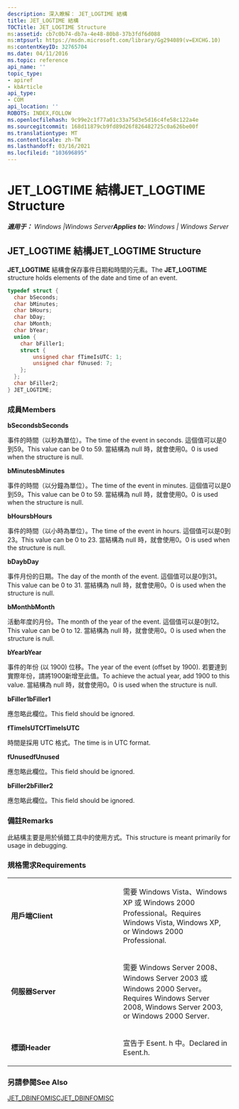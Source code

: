 ```yaml
---
description: 深入瞭解： JET_LOGTIME 結構
title: JET_LOGTIME 結構
TOCTitle: JET_LOGTIME Structure
ms:assetid: cb7c0b74-db7a-4e48-80b8-37b3fdf6d088
ms:mtpsurl: https://msdn.microsoft.com/library/Gg294089(v=EXCHG.10)
ms:contentKeyID: 32765704
ms.date: 04/11/2016
ms.topic: reference
api_name: ''
topic_type:
- apiref
- kbArticle
api_type:
- COM
api_location: ''
ROBOTS: INDEX,FOLLOW
ms.openlocfilehash: 9c99e2c1f77a01c33a75d3e5d16c4fe58c122a4e
ms.sourcegitcommit: 168d11879cb9fd89d26f826482725c0a626be00f
ms.translationtype: MT
ms.contentlocale: zh-TW
ms.lasthandoff: 03/16/2021
ms.locfileid: "103696895"
---
```

# <a name="jet_logtime-structure"></a><span data-ttu-id="3c703-103">JET_LOGTIME 結構</span><span class="sxs-lookup"><span data-stu-id="3c703-103">JET_LOGTIME Structure</span></span>


<span data-ttu-id="3c703-104">_**適用于：** Windows |Windows Server_</span><span class="sxs-lookup"><span data-stu-id="3c703-104">_**Applies to:** Windows | Windows Server_</span></span>

## <a name="jet_logtime-structure"></a><span data-ttu-id="3c703-105">JET_LOGTIME 結構</span><span class="sxs-lookup"><span data-stu-id="3c703-105">JET_LOGTIME Structure</span></span>

<span data-ttu-id="3c703-106">**JET_LOGTIME** 結構會保存事件日期和時間的元素。</span><span class="sxs-lookup"><span data-stu-id="3c703-106">The **JET_LOGTIME** structure holds elements of the date and time of an event.</span></span>

```cpp
typedef struct {
  char bSeconds;
  char bMinutes;
  char bHours;
  char bDay;
  char bMonth;
  char bYear;
  union {
    char bFiller1;
    struct {
        unsigned char fTimeIsUTC: 1;
        unsigned char fUnused: 7;
    };
  };
  char bFiller2;
} JET_LOGTIME;
```

### <a name="members"></a><span data-ttu-id="3c703-107">成員</span><span class="sxs-lookup"><span data-stu-id="3c703-107">Members</span></span>

<span data-ttu-id="3c703-108">**bSeconds**</span><span class="sxs-lookup"><span data-stu-id="3c703-108">**bSeconds**</span></span>

<span data-ttu-id="3c703-109">事件的時間（以秒為單位）。</span><span class="sxs-lookup"><span data-stu-id="3c703-109">The time of the event in seconds.</span></span> <span data-ttu-id="3c703-110">這個值可以是0到59。</span><span class="sxs-lookup"><span data-stu-id="3c703-110">This value can be 0 to 59.</span></span> <span data-ttu-id="3c703-111">當結構為 null 時，就會使用0。</span><span class="sxs-lookup"><span data-stu-id="3c703-111">0 is used when the structure is null.</span></span>

<span data-ttu-id="3c703-112">**bMinutes**</span><span class="sxs-lookup"><span data-stu-id="3c703-112">**bMinutes**</span></span>

<span data-ttu-id="3c703-113">事件的時間（以分鐘為單位）。</span><span class="sxs-lookup"><span data-stu-id="3c703-113">The time of the event in minutes.</span></span> <span data-ttu-id="3c703-114">這個值可以是0到59。</span><span class="sxs-lookup"><span data-stu-id="3c703-114">This value can be 0 to 59.</span></span> <span data-ttu-id="3c703-115">當結構為 null 時，就會使用0。</span><span class="sxs-lookup"><span data-stu-id="3c703-115">0 is used when the structure is null.</span></span>

<span data-ttu-id="3c703-116">**bHours**</span><span class="sxs-lookup"><span data-stu-id="3c703-116">**bHours**</span></span>

<span data-ttu-id="3c703-117">事件的時間（以小時為單位）。</span><span class="sxs-lookup"><span data-stu-id="3c703-117">The time of the event in hours.</span></span> <span data-ttu-id="3c703-118">這個值可以是0到23。</span><span class="sxs-lookup"><span data-stu-id="3c703-118">This value can be 0 to 23.</span></span> <span data-ttu-id="3c703-119">當結構為 null 時，就會使用0。</span><span class="sxs-lookup"><span data-stu-id="3c703-119">0 is used when the structure is null.</span></span>

<span data-ttu-id="3c703-120">**bDay**</span><span class="sxs-lookup"><span data-stu-id="3c703-120">**bDay**</span></span>

<span data-ttu-id="3c703-121">事件月份的日期。</span><span class="sxs-lookup"><span data-stu-id="3c703-121">The day of the month of the event.</span></span> <span data-ttu-id="3c703-122">這個值可以是0到31。</span><span class="sxs-lookup"><span data-stu-id="3c703-122">This value can be 0 to 31.</span></span> <span data-ttu-id="3c703-123">當結構為 null 時，就會使用0。</span><span class="sxs-lookup"><span data-stu-id="3c703-123">0 is used when the structure is null.</span></span>

<span data-ttu-id="3c703-124">**bMonth**</span><span class="sxs-lookup"><span data-stu-id="3c703-124">**bMonth**</span></span>

<span data-ttu-id="3c703-125">活動年度的月份。</span><span class="sxs-lookup"><span data-stu-id="3c703-125">The month of the year of the event.</span></span> <span data-ttu-id="3c703-126">這個值可以是0到12。</span><span class="sxs-lookup"><span data-stu-id="3c703-126">This value can be 0 to 12.</span></span> <span data-ttu-id="3c703-127">當結構為 null 時，就會使用0。</span><span class="sxs-lookup"><span data-stu-id="3c703-127">0 is used when the structure is null.</span></span>

<span data-ttu-id="3c703-128">**bYear**</span><span class="sxs-lookup"><span data-stu-id="3c703-128">**bYear**</span></span>

<span data-ttu-id="3c703-129">事件的年份 (以 1900) 位移。</span><span class="sxs-lookup"><span data-stu-id="3c703-129">The year of the event (offset by 1900).</span></span> <span data-ttu-id="3c703-130">若要達到實際年份，請將1900新增至此值。</span><span class="sxs-lookup"><span data-stu-id="3c703-130">To achieve the actual year, add 1900 to this value.</span></span> <span data-ttu-id="3c703-131">當結構為 null 時，就會使用0。</span><span class="sxs-lookup"><span data-stu-id="3c703-131">0 is used when the structure is null.</span></span>

<span data-ttu-id="3c703-132">**bFiller1**</span><span class="sxs-lookup"><span data-stu-id="3c703-132">**bFiller1**</span></span>

<span data-ttu-id="3c703-133">應忽略此欄位。</span><span class="sxs-lookup"><span data-stu-id="3c703-133">This field should be ignored.</span></span>

<span data-ttu-id="3c703-134">**fTimeIsUTC**</span><span class="sxs-lookup"><span data-stu-id="3c703-134">**fTimeIsUTC**</span></span>

<span data-ttu-id="3c703-135">時間是採用 UTC 格式。</span><span class="sxs-lookup"><span data-stu-id="3c703-135">The time is in UTC format.</span></span>

<span data-ttu-id="3c703-136">**fUnused**</span><span class="sxs-lookup"><span data-stu-id="3c703-136">**fUnused**</span></span>

<span data-ttu-id="3c703-137">應忽略此欄位。</span><span class="sxs-lookup"><span data-stu-id="3c703-137">This field should be ignored.</span></span>

<span data-ttu-id="3c703-138">**bFiller2**</span><span class="sxs-lookup"><span data-stu-id="3c703-138">**bFiller2**</span></span>

<span data-ttu-id="3c703-139">應忽略此欄位。</span><span class="sxs-lookup"><span data-stu-id="3c703-139">This field should be ignored.</span></span>

### <a name="remarks"></a><span data-ttu-id="3c703-140">備註</span><span class="sxs-lookup"><span data-stu-id="3c703-140">Remarks</span></span>

<span data-ttu-id="3c703-141">此結構主要是用於偵錯工具中的使用方式。</span><span class="sxs-lookup"><span data-stu-id="3c703-141">This structure is meant primarily for usage in debugging.</span></span>

### <a name="requirements"></a><span data-ttu-id="3c703-142">規格需求</span><span class="sxs-lookup"><span data-stu-id="3c703-142">Requirements</span></span>

<table>
<colgroup>
<col style="width: 50%" />
<col style="width: 50%" />
</colgroup>
<tbody>
<tr class="odd">
<td><p><span data-ttu-id="3c703-143"><strong>用戶端</strong></span><span class="sxs-lookup"><span data-stu-id="3c703-143"><strong>Client</strong></span></span></p></td>
<td><p><span data-ttu-id="3c703-144">需要 Windows Vista、Windows XP 或 Windows 2000 Professional。</span><span class="sxs-lookup"><span data-stu-id="3c703-144">Requires Windows Vista, Windows XP, or Windows 2000 Professional.</span></span></p></td>
</tr>
<tr class="even">
<td><p><span data-ttu-id="3c703-145"><strong>伺服器</strong></span><span class="sxs-lookup"><span data-stu-id="3c703-145"><strong>Server</strong></span></span></p></td>
<td><p><span data-ttu-id="3c703-146">需要 Windows Server 2008、Windows Server 2003 或 Windows 2000 Server。</span><span class="sxs-lookup"><span data-stu-id="3c703-146">Requires Windows Server 2008, Windows Server 2003, or Windows 2000 Server.</span></span></p></td>
</tr>
<tr class="odd">
<td><p><span data-ttu-id="3c703-147"><strong>標頭</strong></span><span class="sxs-lookup"><span data-stu-id="3c703-147"><strong>Header</strong></span></span></p></td>
<td><p><span data-ttu-id="3c703-148">宣告于 Esent. h 中。</span><span class="sxs-lookup"><span data-stu-id="3c703-148">Declared in Esent.h.</span></span></p></td>
</tr>
</tbody>
</table>


### <a name="see-also"></a><span data-ttu-id="3c703-149">另請參閱</span><span class="sxs-lookup"><span data-stu-id="3c703-149">See Also</span></span>

[<span data-ttu-id="3c703-150">JET_DBINFOMISC</span><span class="sxs-lookup"><span data-stu-id="3c703-150">JET_DBINFOMISC</span></span>](./jet-dbinfomisc-structure.md)
